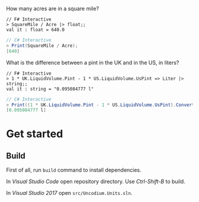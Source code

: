 How many acres are in a square mile?

```F#
// F# Interactive
> SquareMile / Acre |> float;;
val it : float = 640.0
```
```C#
// C# Interactive
> Print(SquareMile / Acre);
[640]
```
What is the difference between a pint in the UK and in the US, in liters?

```F#
// F# Interactive
> 1 * UK.LiquidVolume.Pint - 1 * US.LiquidVolume.UsPint => Liter |> string;;
val it : string = "0.095084777 l"
```
```C#
// C# Interactive
> Print((1 * UK.LiquidVolume.Pint - 1 * US.LiquidVolume.UsPint).ConvertTo(Liter));
[0.095084777 l]
```
# Get started
## Build

First of all, run `build` command to install dependencies.

In *Visual Studio Code* open repository directory. Use *Ctrl-Shift-B* to build.

In *Visual Studio 2017* open `src/Uncodium.Units.sln`.

